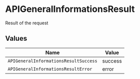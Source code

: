# APIGeneralInformationsResult

Result of the request


## Values

| Name                                  | Value                                 |
| ------------------------------------- | ------------------------------------- |
| `APIGeneralInformationsResultSuccess` | success                               |
| `APIGeneralInformationsResultError`   | error                                 |